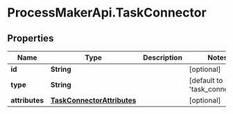 # ProcessMakerApi.TaskConnector

## Properties
Name | Type | Description | Notes
------------ | ------------- | ------------- | -------------
**id** | **String** |  | [optional] 
**type** | **String** |  | [default to &#39;task_connector&#39;]
**attributes** | [**TaskConnectorAttributes**](TaskConnectorAttributes.md) |  | [optional] 


